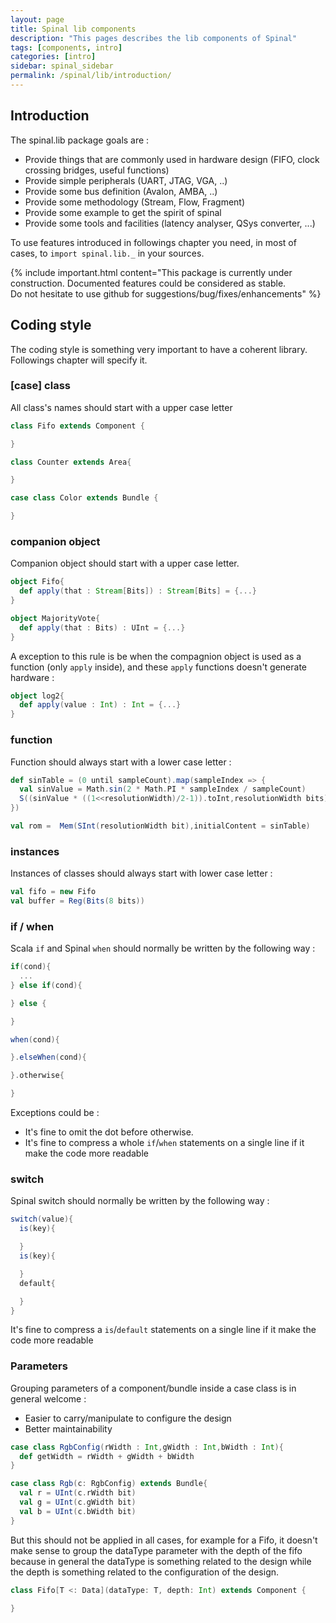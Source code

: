 ```yaml
---
layout: page
title: Spinal lib components
description: "This pages describes the lib components of Spinal"
tags: [components, intro]
categories: [intro]
sidebar: spinal_sidebar
permalink: /spinal/lib/introduction/
---
```


## Introduction
The spinal.lib package goals are :

- Provide things that are commonly used in hardware design (FIFO, clock crossing bridges, useful functions)
- Provide simple peripherals (UART, JTAG, VGA, ..)
- Provide some bus definition (Avalon, AMBA, ..)
- Provide some methodology (Stream, Flow, Fragment)
- Provide some example to get the spirit of spinal
- Provide some tools and facilities (latency analyser, QSys converter, ...)

To use features introduced in followings chapter you need, in most of cases, to `import spinal.lib._` in your sources.

{% include important.html content="This package is currently under construction. Documented features could be considered as stable.<br> Do not hesitate to use github for suggestions/bug/fixes/enhancements" %}

## Coding style
The coding style is something very important to have a coherent library. Followings chapter will specify it.

### [case] class
All class's names should start with a upper case letter

```scala
class Fifo extends Component {

}

class Counter extends Area{

}

case class Color extends Bundle {

}
```

### companion object
Companion object should start with a upper case letter.

```scala
object Fifo{
  def apply(that : Stream[Bits]) : Stream[Bits] = {...}
}

object MajorityVote{
  def apply(that : Bits) : UInt = {...}
}
```

A exception to this rule is be when the compagnion object is used as a function (only `apply` inside), and these `apply` functions doesn't generate hardware :

```scala
object log2{
  def apply(value : Int) : Int = {...}
}
```

### function
Function should always start with a lower case letter :

```scala
def sinTable = (0 until sampleCount).map(sampleIndex => {
  val sinValue = Math.sin(2 * Math.PI * sampleIndex / sampleCount)
  S((sinValue * ((1<<resolutionWidth)/2-1)).toInt,resolutionWidth bits)
})

val rom =  Mem(SInt(resolutionWidth bit),initialContent = sinTable)
```

### instances
Instances of classes should always start with lower case letter :

```scala
val fifo = new Fifo
val buffer = Reg(Bits(8 bits))
```

### if / when
Scala `if` and Spinal `when` should normally be written by the following way :

```scala
if(cond){
  ...
} else if(cond){

} else {

}

when(cond){

}.elseWhen(cond){

}.otherwise{

}
```

Exceptions could be :

- It's fine to omit the dot before otherwise.
- It's fine to compress a whole `if`/`when` statements on a single line if it make the code more readable

### switch
Spinal switch should normally be written by the following way :

```scala
switch(value){
  is(key){

  }
  is(key){

  }
  default{

  }
}
```

It's fine to compress a `is`/`default` statements on a single line if it make the code more readable

### Parameters
Grouping parameters of a component/bundle inside a case class is in general welcome :

- Easier to carry/manipulate to configure the design
- Better maintainability

```scala
case class RgbConfig(rWidth : Int,gWidth : Int,bWidth : Int){
  def getWidth = rWidth + gWidth + bWidth
}

case class Rgb(c: RgbConfig) extends Bundle{
  val r = UInt(c.rWidth bit)
  val g = UInt(c.gWidth bit)
  val b = UInt(c.bWidth bit)
}
```

But this should not be applied in all cases, for example for a Fifo, it doesn't make sense to group the dataType parameter with the depth of the fifo because in general the dataType is something related to the design while the depth is something related to the configuration of the design.

```scala
class Fifo[T <: Data](dataType: T, depth: Int) extends Component {

}
```
